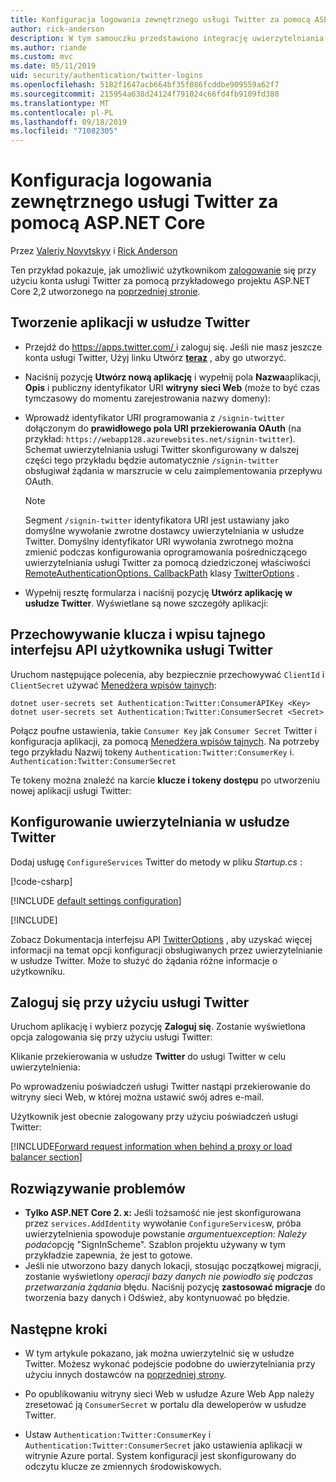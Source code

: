 ```yaml
---
title: Konfiguracja logowania zewnętrznego usługi Twitter za pomocą ASP.NET Core
author: rick-anderson
description: W tym samouczku przedstawiono integrację uwierzytelniania użytkownika konta usługi Twitter z istniejącą aplikacją ASP.NET Core.
ms.author: riande
ms.custom: mvc
ms.date: 05/11/2019
uid: security/authentication/twitter-logins
ms.openlocfilehash: 5182f1647acb664bf35f086fcddbe909559a62f7
ms.sourcegitcommit: 215954a638d24124f791024c66fd4fb9109fd380
ms.translationtype: MT
ms.contentlocale: pl-PL
ms.lasthandoff: 09/18/2019
ms.locfileid: "71082305"
---
```

# <a name="twitter-external-sign-in-setup-with-aspnet-core"></a>Konfiguracja logowania zewnętrznego usługi Twitter za pomocą ASP.NET Core

Przez [Valeriy Novytskyy](https://github.com/01binary) i [Rick Anderson](https://twitter.com/RickAndMSFT)

Ten przykład pokazuje, jak umożliwić użytkownikom [zalogowanie](https://dev.twitter.com/web/sign-in/desktop-browser) się przy użyciu konta usługi Twitter za pomocą przykładowego projektu ASP.NET Core 2,2 utworzonego na [poprzedniej stronie](xref:security/authentication/social/index).

## <a name="create-the-app-in-twitter"></a>Tworzenie aplikacji w usłudze Twitter

* Przejdź do [ https://apps.twitter.com/ ](https://apps.twitter.com/) i zaloguj się. Jeśli nie masz jeszcze konta usługi Twitter, Użyj linku Utwórz **[teraz](https://twitter.com/signup)** , aby go utworzyć.

* Naciśnij pozycję **Utwórz nową aplikację** i wypełnij pola **Nazwa**aplikacji, **Opis** i publiczny identyfikator URI **witryny sieci Web** (może to być czas tymczasowy do momentu zarejestrowania nazwy domeny):

* Wprowadź identyfikator URI programowania z `/signin-twitter` dołączonym do **prawidłowego pola URI przekierowania OAuth** (na przykład: `https://webapp128.azurewebsites.net/signin-twitter`). Schemat uwierzytelniania usługi Twitter skonfigurowany w dalszej części tego przykładu będzie automatycznie `/signin-twitter` obsługiwał żądania w marszrucie w celu zaimplementowania przepływu OAuth.

  > [!NOTE]
  > Segment `/signin-twitter` identyfikatora URI jest ustawiany jako domyślne wywołanie zwrotne dostawcy uwierzytelniania w usłudze Twitter. Domyślny identyfikator URI wywołania zwrotnego można zmienić podczas konfigurowania oprogramowania pośredniczącego uwierzytelniania usługi Twitter za pomocą dziedziczonej właściwości [RemoteAuthenticationOptions. CallbackPath](/dotnet/api/microsoft.aspnetcore.authentication.remoteauthenticationoptions.callbackpath) klasy [TwitterOptions](/dotnet/api/microsoft.aspnetcore.authentication.twitter.twitteroptions) .

* Wypełnij resztę formularza i naciśnij pozycję **Utwórz aplikację w usłudze Twitter**. Wyświetlane są nowe szczegóły aplikacji:

## <a name="storing-twitter-consumer-api-key-and-secret"></a>Przechowywanie klucza i wpisu tajnego interfejsu API użytkownika usługi Twitter

Uruchom następujące polecenia, aby bezpiecznie przechowywać `ClientId` i `ClientSecret` używać [Menedżera wpisów tajnych](xref:security/app-secrets):

```dotnetcli
dotnet user-secrets set Authentication:Twitter:ConsumerAPIKey <Key>
dotnet user-secrets set Authentication:Twitter:ConsumerSecret <Secret>
```

Połącz poufne ustawienia, takie `Consumer Key` jak `Consumer Secret` Twitter i konfiguracja aplikacji, za pomocą [Menedżera wpisów tajnych](xref:security/app-secrets). Na potrzeby tego przykładu Nazwij tokeny `Authentication:Twitter:ConsumerKey` i. `Authentication:Twitter:ConsumerSecret`

Te tokeny można znaleźć na karcie **klucze i tokeny dostępu** po utworzeniu nowej aplikacji usługi Twitter:

## <a name="configure-twitter-authentication"></a>Konfigurowanie uwierzytelniania w usłudze Twitter

Dodaj usługę `ConfigureServices` Twitter do metody w pliku *Startup.cs* :

[!code-csharp[](~/security/authentication/social/social-code/StartupTwitter.cs?name=snippet&highlight=10-14)]

[!INCLUDE [default settings configuration](includes/default-settings.md)]

[!INCLUDE[](includes/chain-auth-providers.md)]

Zobacz Dokumentacja interfejsu API [TwitterOptions](/dotnet/api/microsoft.aspnetcore.builder.twitteroptions) , aby uzyskać więcej informacji na temat opcji konfiguracji obsługiwanych przez uwierzytelnianie w usłudze Twitter. Może to służyć do żądania różne informacje o użytkowniku.

## <a name="sign-in-with-twitter"></a>Zaloguj się przy użyciu usługi Twitter

Uruchom aplikację i wybierz pozycję **Zaloguj się**. Zostanie wyświetlona opcja zalogowania się przy użyciu usługi Twitter:

Klikanie przekierowania w usłudze **Twitter** do usługi Twitter w celu uwierzytelnienia:

Po wprowadzeniu poświadczeń usługi Twitter nastąpi przekierowanie do witryny sieci Web, w której można ustawić swój adres e-mail.

Użytkownik jest obecnie zalogowany przy użyciu poświadczeń usługi Twitter:

[!INCLUDE[Forward request information when behind a proxy or load balancer section](includes/forwarded-headers-middleware.md)]

## <a name="troubleshooting"></a>Rozwiązywanie problemów

* **Tylko ASP.NET Core 2. x:** Jeśli tożsamość nie jest skonfigurowana przez `services.AddIdentity` wywołanie `ConfigureServices`w, próba uwierzytelnienia spowoduje powstanie *argumentuexception: Należy podać*opcję "SignInScheme". Szablon projektu używany w tym przykładzie zapewnia, że jest to gotowe.
* Jeśli nie utworzono bazy danych lokacji, stosując początkowej migracji, zostanie wyświetlony *operacji bazy danych nie powiodło się podczas przetwarzania żądania* błędu. Naciśnij pozycję **zastosować migracje** do tworzenia bazy danych i Odśwież, aby kontynuować po błędzie.

## <a name="next-steps"></a>Następne kroki

* W tym artykule pokazano, jak można uwierzytelnić się w usłudze Twitter. Możesz wykonać podejście podobne do uwierzytelniania przy użyciu innych dostawców na [poprzedniej strony](xref:security/authentication/social/index).

* Po opublikowaniu witryny sieci Web w usłudze Azure Web App należy zresetować ją `ConsumerSecret` w portalu dla deweloperów w usłudze Twitter.

* Ustaw `Authentication:Twitter:ConsumerKey` i `Authentication:Twitter:ConsumerSecret` jako ustawienia aplikacji w witrynie Azure portal. System konfiguracji jest skonfigurowany do odczytu klucze ze zmiennych środowiskowych.
